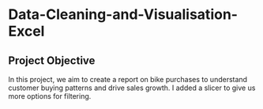 # Data-Cleaning-and-Visualisation-Excel
## Project Objective
In this project, we aim to create a report on bike purchases to understand customer buying patterns and drive sales growth. I added a slicer to give us more options for filtering.

